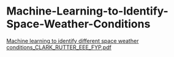 # Machine-Learning-to-Identify-Space-Weather-Conditions
[Machine learning to identify different space weather conditions_CLARK_RUTTER_EEE_FYP.pdf](https://github.com/ClarksTech/Machine-Learning-to-Identify-Space-Weather-Conditions/files/10843918/Machine.learning.to.identify.different.space.weather.conditions_CLARK_RUTTER_EEE_FYP.pdf)
